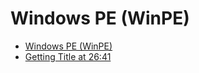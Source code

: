 # Windows PE (WinPE)

- [Windows PE (WinPE)](https://docs.microsoft.com/en-us/windows-hardware/manufacture/desktop/winpe-intro)
- [Getting Title at 26:41](http://www.upantool.com/iso/cdrom/11586.html)
